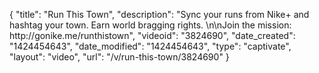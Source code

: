 {
    "title": "Run This Town",
    "description": "Sync your runs from Nike+ and hashtag your town. Earn world bragging rights.  \n\nJoin the mission: http:\/\/gonike.me\/runthistown",
    "videoid": "3824690",
    "date_created": "1424454643",
    "date_modified": "1424454643",
    "type": "captivate",
    "layout": "video",
    "url": "\/v\/run-this-town\/3824690"
}